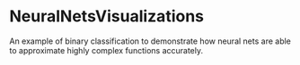 # NeuralNetsVisualizations
An example of binary classification to demonstrate how neural nets are able to approximate highly complex functions accurately. 
